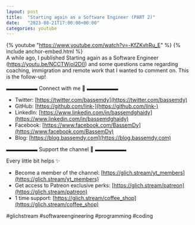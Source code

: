 ```yaml
---
layout: post
title:  "Starting again as a Software Engineer (PART 2)"
date:   "2023-08-21T17:00:00+00:00"
categories: youtube
---
```

{% youtube  "https://www.youtube.com/watch?v=-KfZKvhRu_E" %}
{% include anchor-embed.html %}
<br />
A while ago, I published Starting again as a Software Engineer ([https://youtu.be/NCCTWjol2DI)](https://youtu.be/NCCTWjol2DI)) and some questions came regarding coaching, immigration and remote work that I wanted to comment on. This is the follow-up!

▬▬▬▬▬▬ Connect with me 👋 ▬▬▬▬▬▬

- Twitter: [https://twitter.com/bassemdy](https://twitter.com/bassemdy)
- GitHub: [https://github.com/link-](https://github.com/link-)
- LinkedIn: [https://www.linkedin.com/in/bassemdghaidy](https://www.linkedin.com/in/bassemdghaidy)
- Facebook: [https://www.facebook.com/BassemDy](https://www.facebook.com/BassemDy)
- Blog: [https://blog.bassemdy.com](https://blog.bassemdy.com)

▬▬▬▬▬▬ Support the channel 💜 ▬▬▬▬▬▬

Every little bit helps ✨
- Become a member of the channel: [https://glich.stream/yt_members](https://glich.stream/yt_members)
- Get access to Patreon exclusive perks: [https://glich.stream/patreon](https://glich.stream/patreon)
- 1 time support: [https://glich.stream/coffee_shop](https://glich.stream/coffee_shop)

#glichstream #softwareengineering #programming #coding
